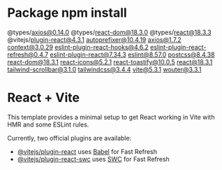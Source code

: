 # Package npm install
@types/axios@0.14.0
@types/react-dom@18.3.0
@types/react@18.3.3
@vitejs/plugin-react@4.3.1
autoprefixer@10.4.19
axios@1.7.2
context@3.0.29
eslint-plugin-react-hooks@4.6.2
eslint-plugin-react-refresh@0.4.7
eslint-plugin-react@7.34.3
eslint@8.57.0
postcss@8.4.38
react-dom@18.3.1
react-icons@5.2.1
react-toastify@10.0.5
react@18.3.1
tailwind-scrollbar@3.1.0
tailwindcss@3.4.4
vite@5.3.1
wouter@3.3.1






# React + Vite

This template provides a minimal setup to get React working in Vite with HMR and some ESLint rules.

Currently, two official plugins are available:

- [@vitejs/plugin-react](https://github.com/vitejs/vite-plugin-react/blob/main/packages/plugin-react/README.md) uses [Babel](https://babeljs.io/) for Fast Refresh
- [@vitejs/plugin-react-swc](https://github.com/vitejs/vite-plugin-react-swc) uses [SWC](https://swc.rs/) for Fast Refresh
